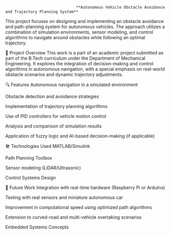                                    **Autonomous Vehicle Obstacle Avoidance and Trajectory Planning System**

This project focuses on designing and implementing an obstacle avoidance and path-planning system for autonomous vehicles. The approach utilizes a combination of simulation environments, sensor modeling, and control algorithms to navigate around obstacles while following an optimal trajectory.

📁 Project Overview
This work is a part of an academic project submitted as part of the B.Tech curriculum under the Department of Mechanical Engineering. It explores the integration of decision-making and control algorithms in autonomous navigation, with a special emphasis on real-world obstacle scenarios and dynamic trajectory adjustments.

🔍 Features
Autonomous navigation in a simulated environment

Obstacle detection and avoidance strategies

Implementation of trajectory planning algorithms

Use of PID controllers for vehicle motion control

Analysis and comparison of simulation results

Application of fuzzy logic and AI-based decision-making (if applicable)

🛠 Technologies Used
MATLAB/Simulink

Path Planning Toolbox

Sensor modeling (LiDAR/Ultrasonic)

Control Systems Design

📌 Future Work
Integration with real-time hardware (Raspberry Pi or Arduino)

Testing with real sensors and miniature autonomous car

Improvement in computational speed using optimized path algorithms

Extension to curved-road and multi-vehicle overtaking scenarios

Embedded Systems Concepts
